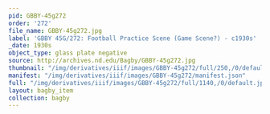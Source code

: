 ```yaml
---
pid: GBBY-45g272
order: '272'
file_name: GBBY-45g272.jpg
label: 'GBBY 45G/272: Football Practice Scene (Game Scene?) - c1930s'
_date: 1930s
object_type: glass plate negative
source: http://archives.nd.edu/Bagby/GBBY-45g272.jpg
thumbnail: "/img/derivatives/iiif/images/GBBY-45g272/full/250,/0/default.jpg"
manifest: "/img/derivatives/iiif/images/GBBY-45g272/manifest.json"
full: "/img/derivatives/iiif/images/GBBY-45g272/full/1140,/0/default.jpg"
layout: bagby_item
collection: bagby
---
```

